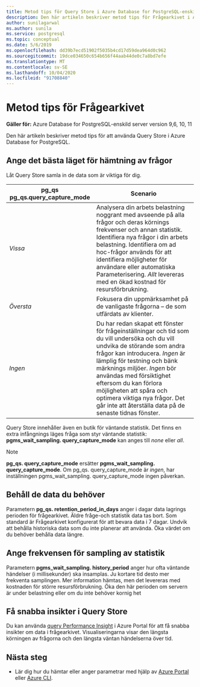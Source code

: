 ```yaml
---
title: Metod tips för Query Store i Azure Database for PostgreSQL-enskild server
description: Den här artikeln beskriver metod tips för Frågearkivet i Azure Database for PostgreSQL-enskild server.
author: sunilagarwal
ms.author: sunila
ms.service: postgresql
ms.topic: conceptual
ms.date: 5/6/2019
ms.openlocfilehash: dd39b7ecd51902f5035b4cd17d59dea964d0c962
ms.sourcegitcommit: 19dce034650c654b656f44aab44de0c7a8bd7efe
ms.translationtype: MT
ms.contentlocale: sv-SE
ms.lasthandoff: 10/04/2020
ms.locfileid: "91708840"
---
```

# <a name="best-practices-for-query-store"></a>Metod tips för Frågearkivet

**Gäller för:** Azure Database for PostgreSQL-enskild server version 9,6, 10, 11

Den här artikeln beskriver metod tips för att använda Query Store i Azure Database for PostgreSQL.

## <a name="set-the-optimal-query-capture-mode"></a>Ange det bästa läget för hämtning av frågor
Låt Query Store samla in de data som är viktiga för dig. 

|**pg_qs pg_qs.query_capture_mode** | **Scenario**|
|---|---|
|_Vissa_  |Analysera din arbets belastning noggrant med avseende på alla frågor och deras körnings frekvenser och annan statistik. Identifiera nya frågor i din arbets belastning. Identifiera om ad hoc-frågor används för att identifiera möjligheter för användare eller automatiska Parameterisering. _Allt_ levereras med en ökad kostnad för resursförbrukning. |
|_Översta_  |Fokusera din uppmärksamhet på de vanligaste frågorna – de som utfärdats av klienter.
|_Ingen_ |Du har redan skapat ett fönster för frågeinställningar och tid som du vill undersöka och du vill undvika de störande som andra frågor kan introducera. _Ingen_ är lämplig för testning och bänk märknings miljöer. _Ingen_ bör användas med försiktighet eftersom du kan förlora möjligheten att spåra och optimera viktiga nya frågor. Det går inte att återställa data på de senaste tidnas fönster. |

Query Store innehåller även en butik för väntande statistik. Det finns en extra infångnings läges fråga som styr väntande statistik: **pgms_wait_sampling. query_capture_mode** kan anges till _none_ eller _all_. 

> [!NOTE] 
> **pg_qs. query_capture_mode** ersätter **pgms_wait_sampling. query_capture_mode**. Om pg_qs. query_capture_mode är _ingen_, har inställningen pgms_wait_sampling. query_capture_mode ingen påverkan. 


## <a name="keep-the-data-you-need"></a>Behåll de data du behöver
Parametern **pg_qs. retention_period_in_days** anger i dagar data lagrings perioden för frågearkivet. Äldre fråge-och statistik data tas bort. Som standard är Frågearkivet konfigurerat för att bevara data i 7 dagar. Undvik att behålla historiska data som du inte planerar att använda. Öka värdet om du behöver behålla data längre.


## <a name="set-the-frequency-of-wait-stats-sampling"></a>Ange frekvensen för sampling av statistik 
Parametern **pgms_wait_sampling. history_period** anger hur ofta väntande händelser (i millisekunder) ska insamplas. Ju kortare tid desto mer frekventa samplingen. Mer information hämtas, men det levereras med kostnaden för större resursförbrukning. Öka den här perioden om servern är under belastning eller om du inte behöver kornig het


## <a name="get-quick-insights-into-query-store"></a>Få snabba insikter i Query Store
Du kan använda [query Performance Insight](concepts-query-performance-insight.md) i Azure Portal för att få snabba insikter om data i frågearkivet. Visualiseringarna visar den längsta körningen av frågorna och den längsta väntan händelserna över tid.

## <a name="next-steps"></a>Nästa steg
- Lär dig hur du hämtar eller anger parametrar med hjälp av [Azure Portal](howto-configure-server-parameters-using-portal.md) eller [Azure CLI](howto-configure-server-parameters-using-cli.md).